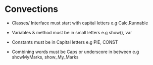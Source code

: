 # Convections

- Classes/ Interface must start with capital letters e.g Calc,Runnable

- Variables & method must be in small letters e.g show(), var

- Constants must be in Capital letters e.g PIE, CONST

- Combining words must be Caps or underscore in between e.g showMyMarks, show_My_Marks
